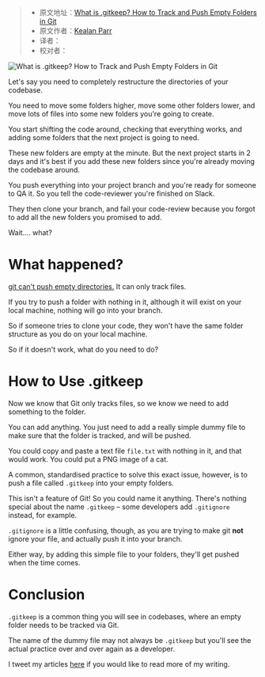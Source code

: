 > -  原文地址：[What is .gitkeep? How to Track and Push Empty Folders in Git](https://www.freecodecamp.org/news/what-is-gitkeep/)
> -  原文作者：[Kealan Parr](https://www.freecodecamp.org/news/author/kealan/)
> -  译者：
> -  校对者：

![What is .gitkeep? How to Track and Push Empty Folders in Git](https://www.freecodecamp.org/news/content/images/size/w2000/2021/11/Capture.JPG)

Let's say you need to completely restructure the directories of your codebase.

You need to move some folders higher, move some other folders lower, and move lots of files into some new folders you're going to create.

You start shifting the code around, checking that everything works, and adding some folders that the next project is going to need.

These new folders are empty at the minute. But the next project starts in 2 days and it's best if you add these new folders since you're already moving the codebase around.  
  
You push everything into your project branch and you're ready for someone to QA it. So you tell the code-reviewer you're finished on Slack.

They then clone your branch, and fail your code-review because you forgot to add all the new folders you promised to add.

Wait.... what?

# What happened?

[git can't push empty directories.](https://git.wiki.kernel.org/index.php/Git_FAQ#Can_I_add_empty_directories.3F) It can only track files.

If you try to push a folder with nothing in it, although it will exist on your local machine, nothing will go into your branch.

So if someone tries to clone your code, they won't have the same folder structure as you do on your local machine.

So if it doesn't work, what do you need to do?

# How to Use .gitkeep

Now we know that Git only tracks files, so we know we need to add something to the folder.

You can add anything. You just need to add a really simple dummy file to make sure that the folder is tracked, and will be pushed.

You could copy and paste a text file `file.txt` with nothing in it, and that would work. You could put a PNG image of a cat.

A common, standardised practice to solve this exact issue, however, is to push a file called `.gitkeep` into your empty folders.

This isn't a feature of Git! So you could name it anything. There's nothing special about the name `.gitkeep` – some developers add `.gitignore` instead, for example.

`.gitignore` is a little confusing, though, as you are trying to make git **not** ignore your file, and actually push it into your branch.

Either way, by adding this simple file to your folders, they'll get pushed when the time comes.

# Conclusion

`.gitkeep` is a common thing you will see in codebases, where an empty folder needs to be tracked via Git.

The name of the dummy file may not always be `.gitkeep` but you'll see the actual practice over and over again as a developer.

I tweet my articles [here](https://twitter.com/kealanparr) if you would like to read more of my writing.
